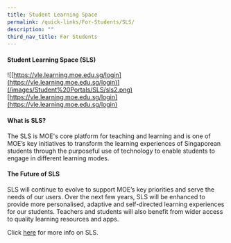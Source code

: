 ```yaml
---
title: Student Learning Space
permalink: /quick-links/For-Students/SLS/
description: ""
third_nav_title: For Students
---
```

#### Student Learning Space (SLS)

![[https://vle.learning.moe.edu.sg/login](https://vle.learning.moe.edu.sg/login)](/images/Student%20Portals/SLS/sls2.png)
[https://vle.learning.moe.edu.sg/login](https://vle.learning.moe.edu.sg/login)

#### What is SLS?
The SLS is MOE's core platform for teaching and learning and is one of MOE’s key initiatives to transform the learning experiences of Singaporean students through the purposeful use of technology to enable students to engage in different learning modes.

#### The Future of SLS
SLS will continue to evolve to support MOE’s key priorities and serve the needs of our users. Over the next few years, SLS will be enhanced to provide more personalised, adaptive and self-directed learning experiences for our students. Teachers and students will also benefit from wider access to quality learning resources and apps.

Click [here](https://www.learning.moe.edu.sg/sls/index.html) for more info on SLS.